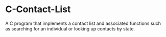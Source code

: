 # C-Contact-List
A C program that implements a contact list and associated functions such as searching for an individual or looking up contacts by state.

